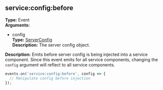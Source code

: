 ## service:config:before

**Type:** Event  
**Arguments:**
  - config  
    **Type:** [ServerConfig](../../serverconfig)  
    **Description:** The server config object.

**Description:** Emits before server config is being injected into a service component. Since this event emits for all service components, changing the `config` argument will reflect to all service components.

```ts
events.on('service:config:before', config => {
  // Manipulate config before injection
});
```
